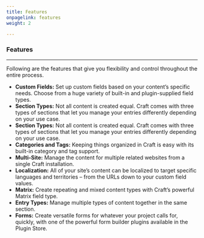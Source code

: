 ```yaml
---
title: Features
onpagelink: features
weight: 2

---
```


### Features
--------

Following are the features that give you flexibility and control throughout the entire process.

- **Custom Fields:**  Set up custom fields based on your content’s specific needs. Choose from a huge variety of built-in and plugin-supplied field types.
- **Section Types:** Not all content is created equal. Craft comes with three types of sections that let you manage your entries differently depending on your use case.
- **Section Types:**  Not all content is created equal. Craft comes with three types of sections that let you manage your entries differently depending on your use case.
- **Categories and Tags:**  Keeping things organized in Craft is easy with its built-in category and tag support.
- **Multi-Site:**  Manage the content for multiple related websites from a single Craft installation.
- **Localization:**  All of your site’s content can be localized to target specific languages and territories – from the URLs down to your custom field values.
- **Matrix:**  Create repeating and mixed content types with Craft’s powerful Matrix field type.
- **Entry Types:**  Manage multiple types of content together in the same section.
- **Forms:**  Create versatile forms for whatever your project calls for, quickly, with one of the powerful form builder plugins available in the Plugin Store.
 
